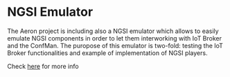 NGSI Emulator
==================

The Aeron project is including also a NGSI emulator which allows to easily emulate NGSI components in order to let them interworking with IoT Broker and the ConfMan. The puropose of this emulator is two-fold: testing the IoT Broker functionalities and example of implementation of NGSI players.

Check [here](https://github.com/Aeronbroker/Aeron/blob/master/doc/ngsiemulator.md) for more info 
